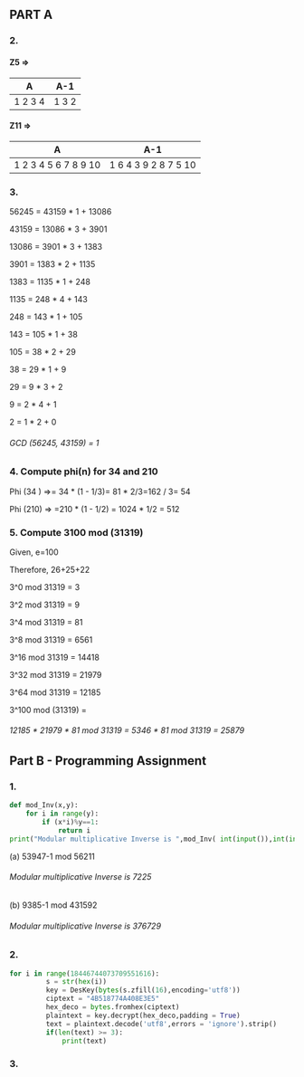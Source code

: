 ## PART A  
### 2. 

#### Z5 =>

A | A-1
------------ | -------------
1 2 3 4 | 1 3 2


#### Z11 =>

A | A-1
------------ | -------------
 1 2 3 4 5 6 7 8 9 10 | 1 6 4 3 9 2 8 7 5 10



### 3. 
56245 = 43159 * 1 + 13086

43159 = 13086 * 3 + 3901

13086 = 3901 * 3 + 1383

3901 = 1383 * 2 + 1135

1383 = 1135 * 1 + 248

1135 = 248 * 4 + 143

248 = 143 * 1 + 105

143 = 105 * 1 + 38

105 = 38 * 2 + 29

38 = 29 * 1 + 9

29 = 9 * 3 + 2

9 = 2 * 4 + 1

2 = 1 * 2 + 0

###### GCD (56245, 43159) = 1

### 4. Compute phi(n) for 34 and 210

Phi (34 ) =>= 34 * (1 - 1/3)= 81 * 2/3=162 / 3= 54


Phi (210) =>
=210 * (1 - 1/2)
= 1024 * 1/2
= 512

### 5. Compute 3100 mod (31319)
Given, e=100

Therefore, 26+25+22

3^0 mod 31319 = 3

3^2 mod 31319 = 9

3^4 mod 31319 = 81

3^8 mod 31319 = 6561

3^16 mod 31319 = 14418

3^32 mod 31319 = 21979

3^64 mod 31319 = 12185

3^100 mod (31319) =

###### 12185 * 21979 * 81 mod 31319 = 5346 * 81 mod 31319 = 25879

## Part B - Programming Assignment
### 1.

```python
def mod_Inv(x,y):
    for i in range(y):
        if (x*i)%y==1:
            return i
print("Modular multiplicative Inverse is ",mod_Inv( int(input()),int(input())))
```

(a) 53947-1 mod 56211

###### Modular multiplicative Inverse is  7225

(b) 9385-1 mod 431592

###### Modular multiplicative Inverse is  376729

### 2.
```python
for i in range(18446744073709551616): 
         s = str(hex(i)) 
         key = DesKey(bytes(s.zfill(16),encoding='utf8')) 
         ciptext = "4B518774A408E3E5" 
         hex_deco = bytes.fromhex(ciptext) 
         plaintext = key.decrypt(hex_deco,padding = True) 
         text = plaintext.decode('utf8',errors = 'ignore').strip() 
         if(len(text) >= 3): 
             print(text) 
```

### 3.
